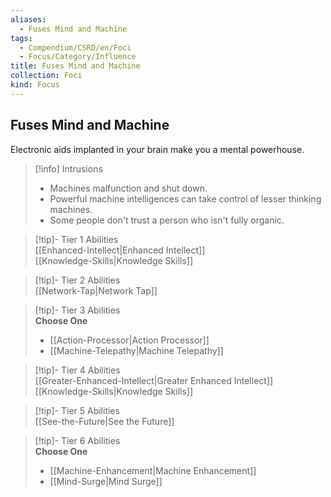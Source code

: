 ```yaml
---
aliases:
  - Fuses Mind and Machine
tags:
  - Compendium/CSRD/en/Foci
  - Focus/Category/Influence
title: Fuses Mind and Machine
collection: Foci
kind: Focus
---
```

## Fuses Mind and Machine  
Electronic aids implanted in your brain make you a mental powerhouse.  

>[!info] Intrusions  
>- Machines malfunction and shut down.  
>- Powerful machine intelligences can take control of lesser thinking machines.  
>- Some people don't trust a person who isn't fully organic.  


>[!tip]- Tier 1 Abilities  
> [[Enhanced-Intellect|Enhanced Intellect]]  
> [[Knowledge-Skills|Knowledge Skills]]  


>[!tip]- Tier 2 Abilities  
> [[Network-Tap|Network Tap]]  


>[!tip]- Tier 3 Abilities  
> **Choose One**  
>- [[Action-Processor|Action Processor]]  
>- [[Machine-Telepathy|Machine Telepathy]]  


>[!tip]- Tier 4 Abilities  
> [[Greater-Enhanced-Intellect|Greater Enhanced Intellect]]  
> [[Knowledge-Skills|Knowledge Skills]]  


>[!tip]- Tier 5 Abilities  
> [[See-the-Future|See the Future]]  


>[!tip]- Tier 6 Abilities  
> **Choose One**  
>- [[Machine-Enhancement|Machine Enhancement]]  
>- [[Mind-Surge|Mind Surge]]
